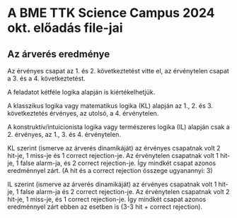 # A BME TTK Science Campus 2024 okt. előadás file-jai

## Az árverés eredménye

Az érvényes csapat az 1. és 2. következtetést vitte el, az érvénytelen csapat a 3. és a 4. következtetést.

A feladatot kétféle logika alapján is kiértékelhetjük.

A klasszikus logika vagy matematikus logika (KL) alapján az 1., 2. és 3. következtetés érvényes, az utolsó, a 4. érvénytelen.

A konstruktív/intuicionista logika vagy természeres logika (IL) alapján csak a 2. érvényes, az 1., 3. és 4. érvénytelen. 

KL szerint (ismerve az árverés dinamikáját) az érvényes csapatnak volt 2 hit-je, 1 miss-je és 1 correct rejection-je. Az érvénytelen csapatnak volt 1 hit-je, 1 false alarm-ja, és 2 correct rejection-je. Így mindkét csapat azonos eredménnyel zárt. (A hit és a correct rejection összege ugyanannyi: 3)

IL szerint (ismerve az árverés dinamikáját) az érvényes csapatnak volt 1 hit-je, 1 false alarm-ja és 2 correct rejection-je. Az érvénytelen csapatnak volt 2 hit-je, 1 miss-je, és 1 correct rejection-je. Így mindkét csapat azonos eredménnyel zárt ebben az esetben is (3-3 hit + correct rejection).


